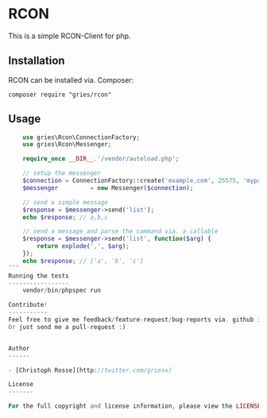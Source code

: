 RCON
========

This is a simple RCON-Client for php.

Installation
------------

RCON can be installed via. Composer:

    composer require "gries/rcon"

Usage
-----------
```php
    use gries\Rcon\ConnectionFactory;
    use gries\Rcon\Messenger;

    require_once __DIR__.'/vendor/autoload.php';

    // setup the messenger
    $connection = ConnectionFactory::create('example.com', 25575, 'mypass');
    $messenger         = new Messenger($connection);

    // send a simple message
    $response = $messenger->send('list');
    echo $response; // a,b,c

    // send a message and parse the command via. a callable
    $response = $messenger->send('list', function($arg) {
        return explode(',', $arg);
    });
    echo $response; // ['a', 'b', 'c']
´´´
Running the tests
-----------------
    vendor/bin/phpspec run

Contribute!
-----------
Feel free to give me feedback/feature-request/bug-reports via. github issues.
Or just send me a pull-request :)


Author
------

- [Christoph Rosse](http://twitter.com/griesx)

License
-------

For the full copyright and license information, please view the LICENSE file that was distributed with this source code.
